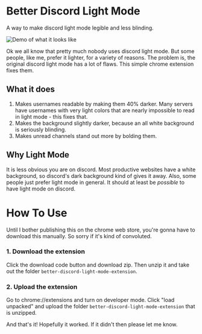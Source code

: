 # Better Discord Light Mode
A way to make discord light mode legible and less blinding.

![Demo of what it looks like](demo-img.png)

Ok we all know that pretty much nobody uses discord light mode. But some people, like me, prefer it lighter, for a variety of reasons. The problem is, the original discord light mode has a lot of flaws. This simple chrome extension fixes them.

## What it does
1. Makes usernames readable by making them 40% darker. Many servers have usernames with very light colors that are nearly impossible to read in light mode - this fixes that.
2. Makes the background slightly darker, because an all white background is seriously blinding.
3. Makes unread channels stand out more by bolding them.

## Why Light Mode
It is less obvious you are on discord. Most productive websites have a white background, so discord's dark background kind of gives it away. Also, some people just prefer light mode in general. It should at least be *possible* to have light mode on discord.

# How To Use
Until I bother publishing this on the chrome web store, you're gonna have to download this manually. So sorry if it's kind of convoluted.

### 1. Download the extension
Click the download code button and download zip. Then unzip it and take out the folder `better-discord-light-mode-extension`.

### 2. Upload the extension
Go to chrome://extensions and turn on developer mode. Click "load unpacked" and upload the folder `better-discord-light-mode-extension` that is unzipped. 

And that's it! Hopefully it worked. If it didn't then please let me know.

